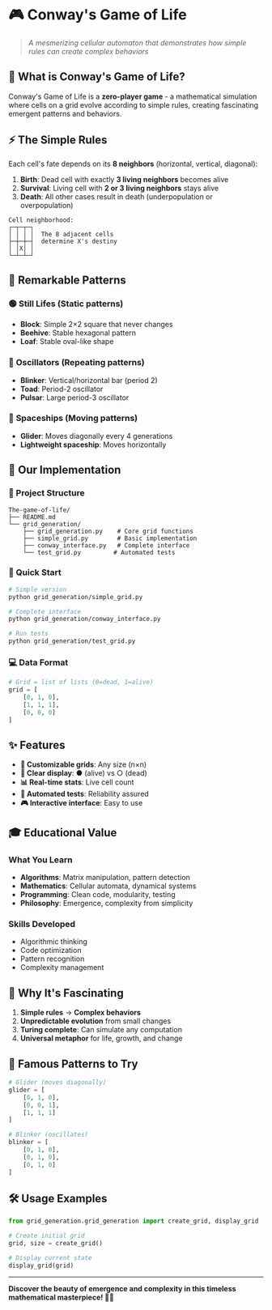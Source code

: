 # 🎮 Conway's Game of Life

> *A mesmerizing cellular automaton that demonstrates how simple rules can create complex behaviors*

## 🔬 What is Conway's Game of Life?

Conway's Game of Life is a **zero-player game** - a mathematical simulation where cells on a grid evolve according to simple rules, creating fascinating emergent patterns and behaviors.

## ⚡ The Simple Rules

Each cell's fate depends on its **8 neighbors** (horizontal, vertical, diagonal):

1. **Birth**: Dead cell with exactly **3 living neighbors** becomes alive
2. **Survival**: Living cell with **2 or 3 living neighbors** stays alive  
3. **Death**: All other cases result in death (underpopulation or overpopulation)

```
Cell neighborhood:
┌─┬─┬─┐
│ │ │ │  The 8 adjacent cells
├─┼─┼─┤  determine X's destiny
│ │X│ │  
└─┴─┴─┘
```

## 🌟 Remarkable Patterns

### 🟢 **Still Lifes** (Static patterns)
- **Block**: Simple 2×2 square that never changes
- **Beehive**: Stable hexagonal pattern
- **Loaf**: Stable oval-like shape

### 🔄 **Oscillators** (Repeating patterns)
- **Blinker**: Vertical/horizontal bar (period 2)
- **Toad**: Period-2 oscillator
- **Pulsar**: Large period-3 oscillator

### 🚀 **Spaceships** (Moving patterns)
- **Glider**: Moves diagonally every 4 generations
- **Lightweight spaceship**: Moves horizontally

## 🎯 Our Implementation

### 📁 Project Structure
```
The-game-of-life/
├── README.md
└── grid_generation/
    ├── grid_generation.py    # Core grid functions
    ├── simple_grid.py        # Basic implementation
    ├── conway_interface.py   # Complete interface
    └── test_grid.py         # Automated tests
```

### 🚀 Quick Start
```bash
# Simple version
python grid_generation/simple_grid.py

# Complete interface
python grid_generation/conway_interface.py

# Run tests
python grid_generation/test_grid.py
```

### 💻 Data Format
```python
# Grid = list of lists (0=dead, 1=alive)
grid = [
    [0, 1, 0],
    [1, 1, 1],
    [0, 0, 0]
]
```

## ✨ Features

- **🎲 Customizable grids**: Any size (n×n)
- **🎨 Clear display**: ● (alive) vs ○ (dead)
- **📊 Real-time stats**: Live cell count
- **🧪 Automated tests**: Reliability assured
- **🎮 Interactive interface**: Easy to use

## 🎓 Educational Value

### What You Learn
- **Algorithms**: Matrix manipulation, pattern detection
- **Mathematics**: Cellular automata, dynamical systems  
- **Programming**: Clean code, modularity, testing
- **Philosophy**: Emergence, complexity from simplicity

### Skills Developed
- Algorithmic thinking
- Code optimization
- Pattern recognition
- Complexity management

## 🌟 Why It's Fascinating

1. **Simple rules** → **Complex behaviors**
2. **Unpredictable evolution** from small changes
3. **Turing complete**: Can simulate any computation
4. **Universal metaphor** for life, growth, and change

## 🎨 Famous Patterns to Try

```python
# Glider (moves diagonally)
glider = [
    [0, 1, 0],
    [0, 0, 1], 
    [1, 1, 1]
]

# Blinker (oscillates)
blinker = [
    [0, 1, 0],
    [0, 1, 0],
    [0, 1, 0]
]
```

## 🛠️ Usage Examples

```python
from grid_generation.grid_generation import create_grid, display_grid

# Create initial grid
grid, size = create_grid()

# Display current state
display_grid(grid)
```

---

**Discover the beauty of emergence and complexity in this timeless mathematical masterpiece! 🧬✨**
